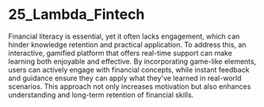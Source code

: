 # 25_Lambda_Fintech



Financial literacy is essential, yet it often lacks engagement, which can hinder knowledge retention and practical application. To address this, an interactive, gamified platform that offers real-time support can make learning both enjoyable and effective. By incorporating game-like elements, users can actively engage with financial concepts, while instant feedback and guidance ensure they can apply what they've learned in real-world scenarios. This approach not only increases motivation but also enhances understanding and long-term retention of financial skills.
